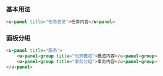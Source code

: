 ### 基本用法

``` html
<u-panel title="任务总览">任务内容</u-panel>
```

### 面板分组

``` html
<u-panel title="服务">
    <u-panel-group title="当天概览">概览内容</u-panel-group>
    <u-panel-group title="事务分组">事务内容</u-panel-group>
</u-panel>
```
